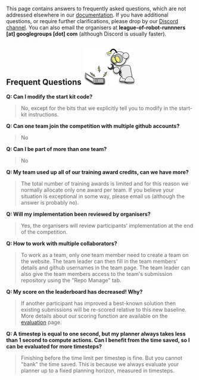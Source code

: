 This page contains answers to frequently asked questions, which are not addressed elsewhere in our [documentation](http://leagueofrobotrunners.org/resources). If you have additional questions, or require further clarifications, please drop by our [Discord channel](https://discord.gg/CEYT4g4raR). You can also email the organisers at **league-of-robot-runnners [at] googlegroups [dot] com** (although Discord is usually faster).

## Frequent Questions ![r11](external_page_resource/robots/r11_s.png)

**Q: Can I modify the start kit code?**

> No, except for the bits that we explicitly tell you to modify in the start-kit instructions.

**Q: Can one team join the competition with multiple github accounts?**

> No

**Q: Can I be part of more than one team?**

> No

**Q: My team used up all of our training award credits, can we have more?**

> The total number of training awards is limited and for this reason we normally allocate only one award per team. If you believe your situation is exceptional in some way, please email us (although the answer is probably no). 

**Q: Will my implementation been reviewed by organisers?**

>Yes, the organisers will review participants' implementation at the end of the competition.

**Q: How to work with multiple collaborators?** 
>To work as a team, only one team member need to create a team on the website. The team leader can then fill in the team members' details and github usernames in the team page. The team leader can also give the team members access to the team's submission repository using the "Repo Manage" tab.

**Q: My score on the leaderboard has decreased! Why?**

> If another participant has improved a best-known solution then existing submissions will be re-scored relative to this new baseline. More details about our scoring function are available on the [evaluation](https://leagueofrobotrunners.org/evaluation) page.

**Q: A timestep is equal to one second, but my planner always takes less than 1 second to compute actions. Can I benefit from the time saved, so I can be evaluated for more timesteps?**

> Finishing before the time limit per timestep is fine. But you cannot "bank" the time saved. This is because we always evaluate your planner up to a fixed planning horizon, measured in timesteps. 